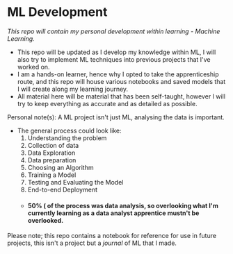 # ML Development

*This repo will contain my personal development within learning - Machine Learning.*

- This repo will be updated as I develop my knowledge within ML, I will also try to implement ML techniques into previous projects that I've worked on. 
- I am a hands-on learner, hence why I opted to take the apprenticeship route, and this repo will house various notebooks and saved models that I will create along my learning journey.
- All material here will be material that has been self-taught, however I will try to keep everything as accurate and as detailed as possible. 


Personal note(s):
A ML project isn't just ML, analysing the data is important.
- The general process could look like:
  1) Understanding the problem 
  2) Collection of data
  3) Data Exploration
  4) Data preparation
  5) Choosing an Algorithm
  6) Training a Model
  7) Testing and Evaluating the Model
  8) End-to-end Deployment
  - #### 50% ( of the process was data analysis, so overlooking what I'm currently learning as a data analyst apprentice mustn't be overlooked.

Please note; this repo contains a notebook for reference for use in future projects, this isn't a project but a *journal* of ML that I made. 
